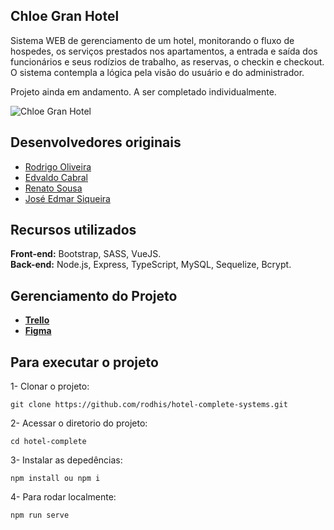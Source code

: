 ## Chloe Gran Hotel

Sistema WEB de gerenciamento de um hotel, monitorando o fluxo de hospedes, os serviços prestados nos apartamentos, a entrada e saída dos funcionários e seus rodízios de trabalho, as reservas, o checkin e checkout. O sistema contempla a lógica pela visão do usuário e do administrador.

Projeto ainda em andamento. A ser completado individualmente.

![Chloe Gran Hotel](https://i.imgur.com/L6sUJBx.png)

## Desenvolvedores originais

-   [Rodrigo Oliveira](https://github.com/rodhis)
-   [Edvaldo Cabral](https://github.com/edcabralc)
-   [Renato Sousa](https://github.com/Notare)
-   [José Edmar Siqueira](https://github.com/jesiqueira)

## Recursos utilizados

**Front-end:** Bootstrap, SASS, VueJS. <br />
**Back-end:** Node.js, Express, TypeScript, MySQL, Sequelize, Bcrypt.

## Gerenciamento do Projeto

-   [**Trello**](https://trello.com/b/Yde9XrBe/projeto-hotelaria-backend)
-   [**Figma**](https://www.figma.com/file/KxRREhZ3GBQyiFQfaX2bGC/chloe-grand-hotel?node-id=18%3A479&t=4Wzv7nAF6mdNhZox-0)

## Para executar o projeto

1- Clonar o projeto:

```
git clone https://github.com/rodhis/hotel-complete-systems.git
```

2- Acessar o diretorio do projeto:

```
cd hotel-complete
```

3- Instalar as depedências:

```
npm install ou npm i
```

4- Para rodar localmente:

```
npm run serve
```

